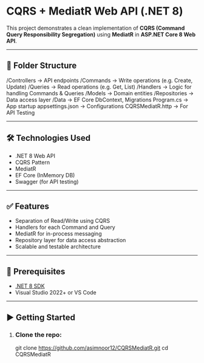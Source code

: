﻿# CQRS + MediatR Web API (.NET 8)

This project demonstrates a clean implementation of **CQRS (Command Query Responsibility Segregation)** using **MediatR** in **ASP.NET Core 8 Web API**.

---

## 📁 Folder Structure

/Controllers → API endpoints
/Commands → Write operations (e.g. Create, Update)
/Queries → Read operations (e.g. Get, List)
/Handlers → Logic for handling Commands & Queries
/Models → Domain entities
/Repositories → Data access layer
/Data → EF Core DbContext, Migrations
Program.cs → App startup
appsettings.json → Configurations
CQRSMediatR.http → For API Testing

---

## 🛠️ Technologies Used

- .NET 8 Web API  
- CQRS Pattern  
- MediatR  
- EF Core (InMemory DB)  
- Swagger (for API testing)

---

## ✅ Features

- Separation of Read/Write using CQRS
- Handlers for each Command and Query
- MediatR for in-process messaging
- Repository layer for data access abstraction
- Scalable and testable architecture

---

## 🧾 Prerequisites
- [.NET 8 SDK](https://dotnet.microsoft.com/download)
- Visual Studio 2022+ or VS Code

---

## ▶️ Getting Started

1. ### Clone the repo:
   git clone https://github.com/asimnoor12/CQRSMediatR.git
   cd CQRSMediatR
